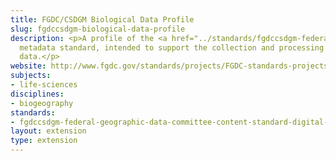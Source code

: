 ```yaml
---
title: FGDC/CSDGM Biological Data Profile
slug: fgdccsdgm-biological-data-profile
description: <p>A profile of the <a href="../standards/fgdccsdgm-federal-geographic-data-committee-content-standard-digital-ge.html">FGDC/CSDGM</a>
  metadata standard, intended to support the collection and processing of biological
  data.</p>
website: http://www.fgdc.gov/standards/projects/FGDC-standards-projects/metadata/biometadata/biodatap.pdf
subjects:
- life-sciences
disciplines:
- biogeography
standards:
- fgdccsdgm-federal-geographic-data-committee-content-standard-digital-ge
layout: extension
type: extension
---
```


